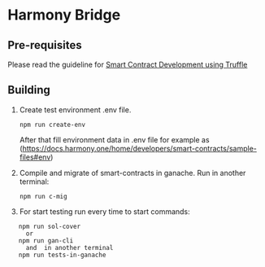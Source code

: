 # Harmony Bridge

## Pre-requisites
Please read the guideline for [Smart Contract Development using Truffle](https://docs.harmony.one/home/developers-1/which-one-are-you/h2o)

## Building

1. Create test environment .env file.

   ```
   npm run create-env
   ```

   After that fill environment data in .env file for example as (https://docs.harmony.one/home/developers/smart-contracts/sample-files#env)

2. Compile and migrate of smart-contracts in ganache. Run in another terminal:
   ```
   npm run c-mig
   ```

3. For start testing run every time to start commands:
```
   npm run sol-cover
     or
   npm run gan-cli
     and  in another terminal
   npm run tests-in-ganache
```